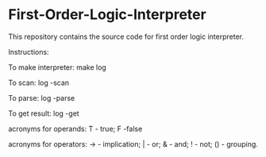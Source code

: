 # First-Order-Logic-Interpreter

This repository contains the source code for first order logic interpreter.

Instructions:

To make interpreter: make log

To scan: log -scan

To parse: log -parse

To get result: log -get

acronyms for operands: T - true; F -false

acronyms for operators: -> - implication; | - or; & - and; ! - not; () - grouping.
